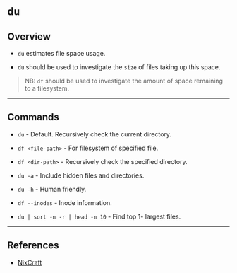 # `du`

## Overview

* `du` estimates file space usage.

* `du` should be used to investigate the `size` of files taking up this space.

> NB: `df` should be used to investigate the amount of space remaining to a filesystem.

---

## Commands

* `du` - Default. Recursively check the current directory.

* `df <file-path>` - For filesystem of specified file.

* `df <dir-path>` - Recursively check the specified directory.

* `du -a` - Include hidden files and directories.

* `du -h` - Human friendly.

* `df --inodes` - Inode information.

* `du | sort -n -r | head -n 10` - Find top 1- largest files.

---

## References

* [NixCraft](https://www.cyberciti.biz/faq/linux-check-disk-space-command/)